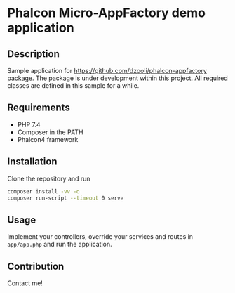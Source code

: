 # Phalcon Micro-AppFactory demo application

## Description

Sample application for https://github.com/dzooli/phalcon-appfactory package. The package is under development within this project. All required classes are defined in this sample for a while.

## Requirements

- PHP 7.4
- Composer in the PATH
- Phalcon4 framework

## Installation

Clone the repository and run

```bash
composer install -vv -o
composer run-script --timeout 0 serve
```

## Usage

Implement your controllers, override your services and routes in `app/app.php` and run the application.

## Contribution

Contact me!
